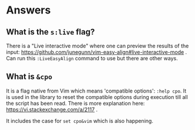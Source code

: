 # Answers

## What is the `s:live` flag?

There is a "Live interactive mode" where one can preview the results of the
input: https://github.com/junegunn/vim-easy-align#live-interactive-mode . Can
run this `:LiveEasyAlign` command to use but there are other ways.

## What is `&cpo`

It is a flag native from Vim which means 'compatible options': `:help cpo`. It
is used in the library to reset the compatible options during execution till
all the script has been read. There is more explanation here:
https://vi.stackexchange.com/a/2117 .

It includes the case for `set cpo&vim` which is also happening.
